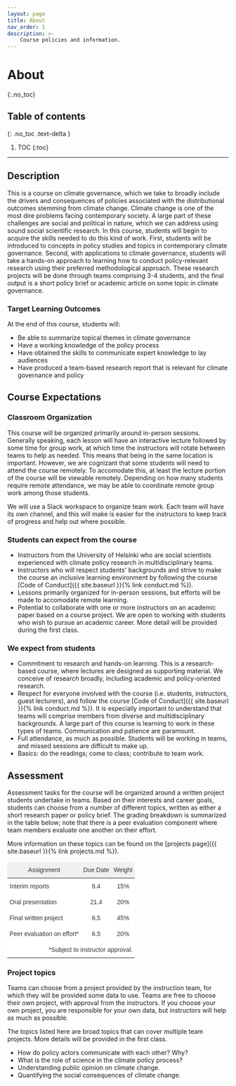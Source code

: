 ```yaml
---
layout: page
title: About
nav_order: 1
description: >-
    Course policies and information.
---
```


# About
{:.no_toc}

## Table of contents
{: .no_toc .text-delta }

1. TOC
{:toc}

---

## Description
This is a course on climate governance, which we take to broadly include the drivers and consequences of policies associated with the distributional outcomes stemming from climate change. Climate change is one of the most dire problems facing contemporary society. A large part of these challenges are social and political in nature, which we can address using sound social scientific research. In this course, students will begin to acquire the skills needed to do this kind of work. First, students will be introduced to concepts in policy studies and topics in contemporary climate governance. Second, with applications to climate governance, students will take a hands-on approach to learning how to conduct policy-relevant research using their preferred methodological approach. These research projects will be done through teams comprising 3-4 students, and the final output is a short policy brief or academic article on some topic in climate governance.

### Target Learning Outcomes
At the end of this course, students will:
- Be able to summarize topical themes in climate governance
- Have a working knowledge of the policy process
- Have obtained the skills to communicate expert knowledge to lay audiences
- Have produced a team-based research report that is relevant for climate governance and policy

## Course Expectations

### Classroom Organization
This course will be organized primarily around in-person sessions. Generally speaking, each lesson will have an interactive lecture followed by some time for group work, at which time the instructors will rotate between teams to help as needed. This means that being in the same location is important. However, we are cognizant that some students will need to attend the course remotely. To accomodate this, at least the lecture portion of the course will be viewable remotely. Depending on how many students require remote attendance, we may be able to coordinate remote group work among those students.

We will use a Slack workspace to organize team work. Each team will have its own channel, and this will make is easier for the instructors to keep track of progress and help out where possible.

### Students can expect from the course
- Instructors from the University of Helsinki who are social scientists experienced with climate policy research in multidisciplinary teams.
- Instructors who will respect students' backgrounds and strive to make the course an inclusive learning environment by following the course [Code of Conduct]({{ site.baseurl }}{% link conduct.md %}).
- Lessons primarily organized for in-person sessions, but efforts will be made to accomodate remote learning.
- Potential to collaborate with one or more instructors on an academic paper based on a course project. We are open to working with students who wish to pursue an academic career. More detail will be provided during the first class.

### We expect from students
- Commitment to research and hands-on learning. This is a research-based course, where lectures are designed as supporting material. We conceive of research broadly, including academic and policy-oriented research.
- Respect for everyone involved with the course (i.e. students, instructors, guest lecturers), and follow the course [Code of Conduct]({{ site.baseurl }}{% link conduct.md %}). It is especially important to understand that teams will comprise members from diverse and multidisciplinary backgrounds. A large part of this course is learning to work in these types of teams. Communication and patience are paramount.
- Full attendance, as much as possible. Students will be working in teams, and missed sessions are difficult to make up.
- Basics: do the readings; come to class; contribute to team work.

## Assessment
Assessment tasks for the course will be organized around a written project students undertake in teams. Based on their interests and career goals, students can choose from a number of different topics, written as either a short research paper or policy brief. The grading breakdown is summarized in the table below; note that there is a peer evaluation component where team members evaluate one another on their effort. 

More information on these topics can be found on the [projects page]({{ site.baseurl }}{% link projects.md %}).

<style type="text/css">
.tg  {border:none;border-collapse:collapse;border-color:#ccc;border-spacing:0;}
.tg td{background-color:#fff;border-color:#ccc;border-style:solid;border-width:0px;color:#333;
  font-family:Arial, sans-serif;font-size:14px;overflow:hidden;padding:10px 5px;word-break:normal;}
.tg th{background-color:#f0f0f0;border-color:#ccc;border-style:solid;border-width:0px;color:#333;
  font-family:Arial, sans-serif;font-size:14px;font-weight:normal;overflow:hidden;padding:10px 5px;word-break:normal;}
.tg .tg-c3ow{border-color:inherit;text-align:center;vertical-align:top}
.tg .tg-0pky{border-color:inherit;text-align:left;vertical-align:top}
.tg .tg-dvpl{border-color:inherit;text-align:right;vertical-align:top}
</style>
<table class="tg">
<thead>
  <tr>
    <th class="tg-c3ow">Assignment</th>
    <th class="tg-c3ow">Due Date</th>
    <th class="tg-c3ow">Weight</th>
  </tr>
</thead>
<tbody>
  <tr>
    <td class="tg-0pky">Interim reports</td>
    <td class="tg-c3ow">8.4</td>
    <td class="tg-c3ow">15%</td>
  </tr>
  <tr>
    <td class="tg-0pky">Oral presentation</td>
    <td class="tg-c3ow">21.4</td>
    <td class="tg-c3ow">20%</td>
  </tr>
  <tr>
    <td class="tg-0pky">Final written project</td>
    <td class="tg-c3ow">6.5</td>
    <td class="tg-c3ow">45%</td>
  </tr>
  <tr>
    <td class="tg-0pky">Peer evaluation on effort*</td>
    <td class="tg-c3ow">6.5</td>
    <td class="tg-c3ow">20%</td>
  </tr>
  <tr>
    <td class="tg-dvpl" colspan="3">*Subject to instructor approval.</td>
  </tr>
</tbody>
</table>


### Project topics
Teams can choose from a project provided by the instruction team, for which they will be provided some data to use. Teams are free to choose their own project, with approval from the instructors. If you choose your own project, you are responsible for your own data, but instructors will help as much as possible.

The topics listed here are broad topics that can cover multiple team projects. More details will be provided in the first class.
- How do policy actors communicate with each other? Why?
- What is the role of science in the climate policy process?
- Understanding public opinion on climate change.
- Quantifying the social consequences of climate change.

